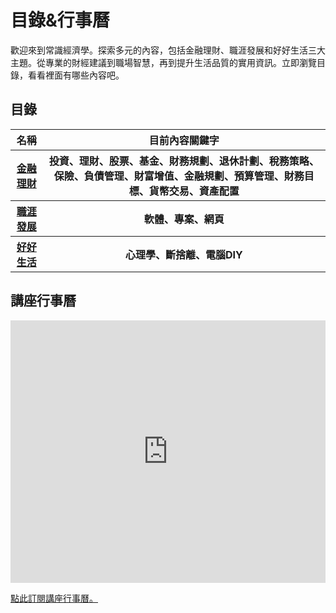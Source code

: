 # 目錄&行事曆

歡迎來到常識經濟學。探索多元的內容，包括金融理財、職涯發展和好好生活三大主題。從專業的財經建議到職場智慧，再到提升生活品質的實用資訊。立即瀏覽目錄，看看裡面有哪些內容吧。

## 目錄

<table>
    <thead>
        <tr>
            <th>名稱</th>
            <th>目前內容關鍵字</th>
        </tr>
    </thead>
    <tbody>
        <tr>
            <th>
                <a href="./finance/outline">
                金融理財</a>
            </th>
            <th>
                投資、理財、股票、基金、財務規劃、退休計劃、稅務策略、保險、負債管理、財富增值、金融規劃、預算管理、財務目標、貨幣交易、資產配置
            </th>
        </tr>
        <tr>
            <th>
                <a href="./career/outline">
                職涯發展</a>
            </th>
            <th>
                軟體、專案、網頁
            </th>
        </tr>
        <tr>
            <th>
                <a href="./life/outline">
                好好生活</a>
            </th>
            <th>
                心理學、斷捨離、電腦DIY
            </th>
        </tr>
    </tbody>
</table>

## 講座行事曆

<iframe src="https://calendar.google.com/calendar/embed?height=600&wkst=2&bgcolor=%23ffffff&ctz=Asia%2FTaipei&showPrint=0&showDate=1&showTabs=0&showCalendars=0&showTz=0&showTitle=0&hl=zh_TW&src=ZTlkYmE0YWQyYTBhNzEyZjgwMDZhZmE3NWI1NTM5MjllMjg2MWJjYmU1MTFlNmMzYzEyNWU2YTcwMmQ3NzNkZEBncm91cC5jYWxlbmRhci5nb29nbGUuY29t&src=emgtdHcudGFpd2FuI2hvbGlkYXlAZ3JvdXAudi5jYWxlbmRhci5nb29nbGUuY29t&color=%23E4C441&color=%234285F4" style="border-width:0" width="100%" height="420" frameborder="0" scrolling="no"></iframe>

<a href="https://calendar.google.com/calendar/u/0?cid=ZTlkYmE0YWQyYTBhNzEyZjgwMDZhZmE3NWI1NTM5MjllMjg2MWJjYmU1MTFlNmMzYzEyNWU2YTcwMmQ3NzNkZEBncm91cC5jYWxlbmRhci5nb29nbGUuY29t" target="_blank">點此訂閱講座行事曆。</a>
